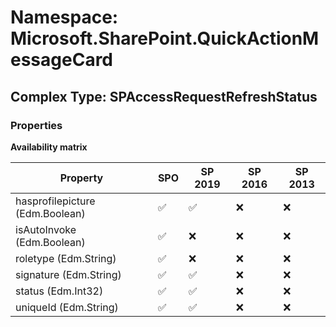 # Namespace: Microsoft.SharePoint.QuickActionMessageCard

## Complex Type: SPAccessRequestRefreshStatus

### Properties

**Availability matrix**

Property | SPO | SP 2019 | SP 2016 | SP 2013
----------|-----|---------|---------|--------
hasprofilepicture (Edm.Boolean) | ✅ | ✅ | ❌ | ❌
isAutoInvoke (Edm.Boolean) | ✅ | ❌ | ❌ | ❌
roletype (Edm.String) | ✅ | ❌ | ❌ | ❌
signature (Edm.String) | ✅ | ✅ | ❌ | ❌
status (Edm.Int32) | ✅ | ✅ | ❌ | ❌
uniqueId (Edm.String) | ✅ | ✅ | ❌ | ❌

